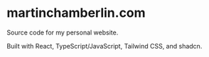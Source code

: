 # martinchamberlin.com

Source code for my personal website.

Built with React, TypeScript/JavaScript, Tailwind CSS, and shadcn.
